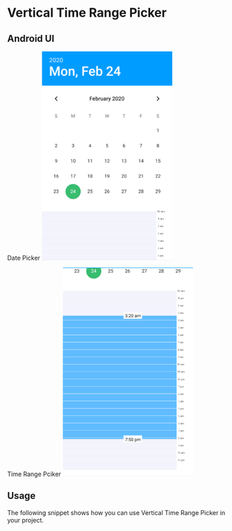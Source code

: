 # Vertical Time Range Picker



## Android UI
Date Picker
<img src='images/Capture.PNG' height=480 width=300 />

Time Range Pciker
<img src='images/Capture1.PNG' height=480 width=300 />


## Usage

The following snippet shows how you can use Vertical Time Range Picker in your project.
